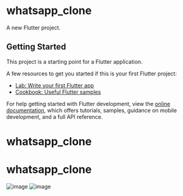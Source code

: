 # whatsapp_clone

A new Flutter project.

## Getting Started

This project is a starting point for a Flutter application.

A few resources to get you started if this is your first Flutter project:

- [Lab: Write your first Flutter app](https://docs.flutter.dev/get-started/codelab)
- [Cookbook: Useful Flutter samples](https://docs.flutter.dev/cookbook)

For help getting started with Flutter development, view the
[online documentation](https://docs.flutter.dev/), which offers tutorials,
samples, guidance on mobile development, and a full API reference.
# whatsapp_clone
# whatsapp_clone
![image](https://github.com/user-attachments/assets/15347ff8-66bb-41bc-bb4c-eb3fcd4af074)
![image](https://github.com/user-attachments/assets/b0a25c36-449a-48e0-bf3c-c7794ca254d9)


